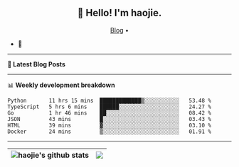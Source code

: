 <h2 align="center">👋 Hello! I'm haojie.</h2>
<p align="center">
  <a href="https://aoyouer.com">Blog</a> •
</p>


- 🔭 


-------

**📝 Latest Blog Posts**


-------

📊 **Weekly development breakdown**
<!--START_SECTION:waka-->

```text
Python       11 hrs 15 mins  █████████████▒░░░░░░░░░░░   53.48 %
TypeScript   5 hrs 6 mins    ██████░░░░░░░░░░░░░░░░░░░   24.27 %
Go           1 hr 46 mins    ██░░░░░░░░░░░░░░░░░░░░░░░   08.42 %
JSON         43 mins         █░░░░░░░░░░░░░░░░░░░░░░░░   03.43 %
HTML         39 mins         ▓░░░░░░░░░░░░░░░░░░░░░░░░   03.10 %
Docker       24 mins         ▒░░░░░░░░░░░░░░░░░░░░░░░░   01.91 %
```

<!--END_SECTION:waka-->

-------



| <img align="center" src="https://github-readme-stats.vercel.app/api?username=haojie06&show_icons=true&theme=graywhite&show_icons=true&count_private=true&include_all_commits=true&hide_border=true" alt="haojie's github stats" /> | <img align="center" src="https://github-readme-stats.vercel.app/api/top-langs/?username=haojie06&layout=compact&theme=graywhite&hide_border=true&hide=css,html" /> |
| ------------- | ------------- |


